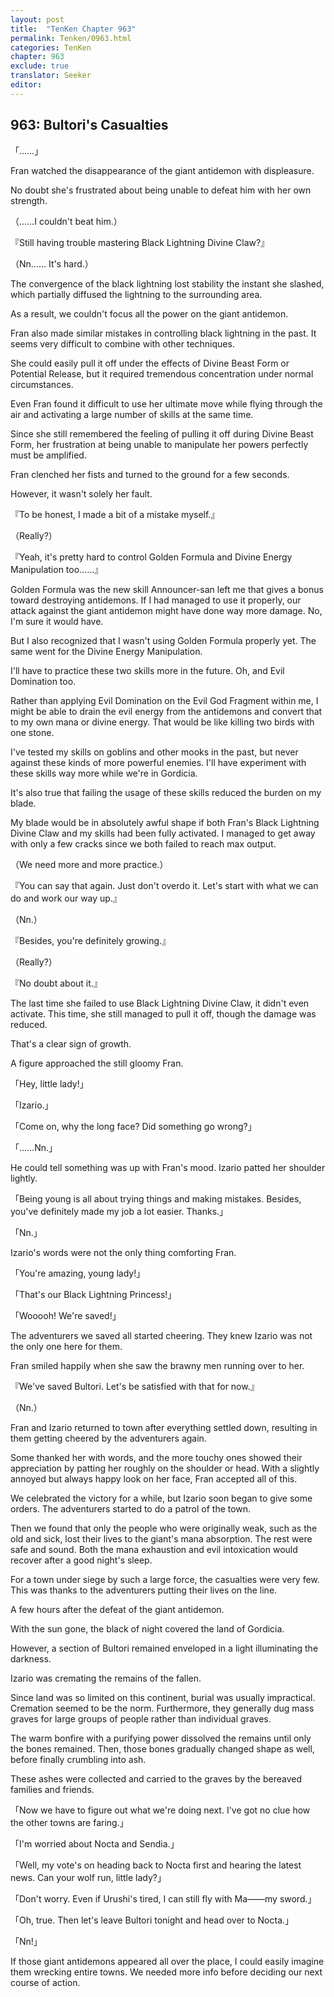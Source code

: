 ```yaml
---
layout: post
title:  "TenKen Chapter 963"
permalink: Tenken/0963.html
categories: TenKen
chapter: 963
exclude: true
translator: Seeker
editor: 
---
```

<h2>963: Bultori's Casualties</h2>

「……」

 Fran watched the disappearance of the giant antidemon with displeasure.

 No doubt she's frustrated about being unable to defeat him with her own strength.

（……I couldn't beat him.）

『Still having trouble mastering Black Lightning Divine Claw?』

（Nn…… It's hard.）

 The convergence of the black lightning lost stability the instant she slashed, which partially diffused the lightning to the surrounding area.

 As a result, we couldn't focus all the power on the giant antidemon.

 Fran also made similar mistakes in controlling black lightning in the past. It seems very difficult to combine with other techniques.

 She could easily pull it off under the effects of Divine Beast Form or Potential Release, but it required tremendous concentration under normal circumstances.

 Even Fran found it difficult to use her ultimate move while flying through the air and activating a large number of skills at the same time.

 Since she still remembered the feeling of pulling it off during Divine Beast Form, her frustration at being unable to manipulate her powers perfectly must be amplified.

 Fran clenched her fists and turned to the ground for a few seconds.

 However, it wasn't solely her fault.

『To be honest, I made a bit of a mistake myself.』

（Really?）

『Yeah, it's pretty hard to control Golden Formula and Divine Energy Manipulation too……』

 Golden Formula was the new skill Announcer-san left me that gives a bonus toward destroying antidemons. If I had managed to use it properly, our attack against the giant antidemon might have done way more damage. No, I'm sure it would have.

 But I also recognized that I wasn't using Golden Formula properly yet. The same went for the Divine Energy Manipulation.

 I'll have to practice these two skills more in the future. Oh, and Evil Domination too.

 Rather than applying Evil Domination on the Evil God Fragment within me, I might be able to drain the evil energy from the antidemons and convert that to my own mana or divine energy. That would be like killing two birds with one stone.

 I've tested my skills on goblins and other mooks in the past, but never against these kinds of more powerful enemies. I'll have experiment with these skills way more while we're in Gordicia.

 It's also true that failing the usage of these skills reduced the burden on my blade.

 My blade would be in absolutely awful shape if both Fran's Black Lightning Divine Claw and my skills had been fully activated. I managed to get away with only a few cracks since we both failed to reach max output.

（We need more and more practice.）

『You can say that again. Just don't overdo it. Let's start with what we can do and work our way up.』

（Nn.）

『Besides, you're definitely growing.』

（Really?）

『No doubt about it.』

 The last time she failed to use Black Lightning Divine Claw, it didn't even activate. This time, she still managed to pull it off, though the damage was reduced.

 That's a clear sign of growth.

 A figure approached the still gloomy Fran.

「Hey, little lady!」

「Izario.」

「Come on, why the long face? Did something go wrong?」

「……Nn.」

 He could tell something was up with Fran's mood. Izario patted her shoulder lightly.

「Being young is all about trying things and making mistakes. Besides, you've definitely made my job a lot easier. Thanks.」

「Nn.」

 Izario's words were not the only thing comforting Fran.

「You're amazing, young lady!」

「That's our Black Lightning Princess!」

「Wooooh! We're saved!」

 The adventurers we saved all started cheering. They knew Izario was not the only one here for them.

 Fran smiled happily when she saw the brawny men running over to her.

『We've saved Bultori. Let's be satisfied with that for now.』

（Nn.）

 Fran and Izario returned to town after everything settled down, resulting in them getting cheered by the adventurers again.

 Some thanked her with words, and the more touchy ones showed their appreciation by patting her roughly on the shoulder or head. With a slightly annoyed but always happy look on her face, Fran accepted all of this.

 We celebrated the victory for a while, but Izario soon began to give some orders. The adventurers started to do a patrol of the town.

 Then we found that only the people who were originally weak, such as the old and sick, lost their lives to the giant's mana absorption. The rest were safe and sound. Both the mana exhaustion and evil intoxication would recover after a good night's sleep.

 For a town under siege by such a large force, the casualties were very few. This was thanks to the adventurers putting their lives on the line.

 A few hours after the defeat of the giant antidemon.

 With the sun gone, the black of night covered the land of Gordicia.

 However, a section of Bultori remained enveloped in a light illuminating the darkness.

 Izario was cremating the remains of the fallen.

 Since land was so limited on this continent, burial was usually impractical. Cremation seemed to be the norm. Furthermore, they generally dug mass graves for large groups of people rather than individual graves.

 The warm bonfire with a purifying power dissolved the remains until only the bones remained. Then, those bones gradually changed shape as well, before finally crumbling into ash.

 These ashes were collected and carried to the graves by the bereaved families and friends.

「Now we have to figure out what we're doing next. I've got no clue how the other towns are faring.」

「I'm worried about Nocta and Sendia.」

「Well, my vote's on heading back to Nocta first and hearing the latest news. Can your wolf run, little lady?」

「Don't worry. Even if Urushi's tired, I can still fly with Ma――my sword.」

「Oh, true. Then let's leave Bultori tonight and head over to Nocta.」

「Nn!」

 If those giant antidemons appeared all over the place, I could easily imagine them wrecking entire towns. We needed more info before deciding our next course of action.




